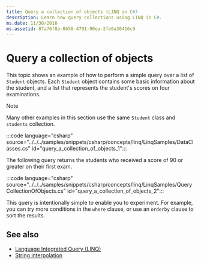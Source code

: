 ```yaml
---
title: Query a collection of objects (LINQ in C#)
description: Learn how query collections using LINQ in C#.
ms.date: 11/30/2016
ms.assetid: 87a76f8a-0b58-4791-90ea-2fe0a30416c9
---
```

# Query a collection of objects

This topic shows an example of how to perform a simple query over a list of `Student` objects. Each `Student` object contains some basic information about the student, and a list that represents the student's scores on four examinations.

> [!NOTE]
> Many other examples in this section use the same `Student` class and `students` collection.

:::code language="csharp" source="../../../samples/snippets/csharp/concepts/linq/LinqSamples/DataClasses.cs" id="query_a_collection_of_objects_1":::

The following query returns the students who received a score of 90 or greater on their first exam.

:::code language="csharp" source="../../../samples/snippets/csharp/concepts/linq/LinqSamples/QueryCollectionOfObjects.cs" id="query_a_collection_of_objects_2":::
  
This query is intentionally simple to enable you to experiment. For example, you can try more conditions in the `where` clause, or use an `orderby` clause to sort the results.
  
## See also

- [Language Integrated Query (LINQ)](index.md)
- [String interpolation](../language-reference/tokens/interpolated.md)
